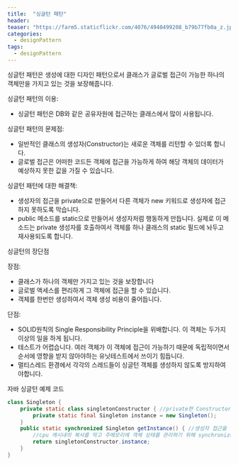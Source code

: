 ```yaml
---
title:  "싱글턴 패턴"
header:
teaser: "https://farm5.staticflickr.com/4076/4940499208_b79b77fb0a_z.jpg"
categories:
  - designPattern
tags:
  - designPattern
---
```


  싱글턴 패턴은 생성에 대한 디자인 패턴으로서 클래스가 글로벌 접근이 가능한 하나의 객체만을 가지고 있는 것을 보장해줍니다.
  
싱글턴 패턴의 이용:

- 싱글턴 패턴은 DB와 같은 공유자원에 접근하는 클래스에서 많이 사용됩니다.

싱글턴 패턴의 문제점:

- 일반적인 클래스의 생성자(Constructor)는 새로운 객체를 리턴할 수 있더록 합니다. 
- 글로벌 접근은 어떠한 코드든 객체에 접근을 가능하게 하여 해당 객체의 데이터가 예상하지 못한 값을 가질 수 있습니다.

싱글턴 패턴에 대한 해결책:

- 생성자의 접근을 private으로 만들어서 다른 객체가 new 키워드로 생성자에 접근하지 못하도록 막습니다.
- public 메소드를 static으로 만들어서 생성자처럼 행동하게 만듭니다. 실제로 이 메소드는 private 생성자를 호출하여서 객체를 하나 클래스의 static 필드에 놔두고 재사용되도록 합니다.


싱글턴의 장단점

장점:

- 클래스가 하나의 객체만 가지고 있는 것을 보장합니다
- 글로벌 액세스를 편리하게 그 객체에 접근을 할 수 있습니다.
- 객체를 한번만 생성하여서 객체 생성 비용이 줄어듭니다.

단점:

- SOLID원칙의 Single Responsibility Principle을 위배합니다. 이 객체는 두가지 이상의 일을 하게 됩니다.
- 테스트가 어렵습니다. 여러 객체가 이 객체에 접근이 가능하기 때문에 독립적이면서 순서에 영향을 받지 않아야하는 유닛테스트에서 쓰이기 힘듭니다.
- 멀티스레드 환경에서 각각의 스레드들이 싱글턴 객체를 생성하지 않도록 방지하여야합니다.

자바 싱글턴 예제 코드

```java
class Singleton {
    private static class singletonConstructor { //private한 Constructor
        private static final Singleton instance = new Singleton();
    }
    public static synchronized Singleton getInstance() { //생성자 접근을 가진 public static 메소드
        //cpu 캐시내의 복사를 막고 주메모리에 객체 상태를 관리하기 위해 synchronized를 붇임.
        return singletonConstructor.instance;
    }
}
```